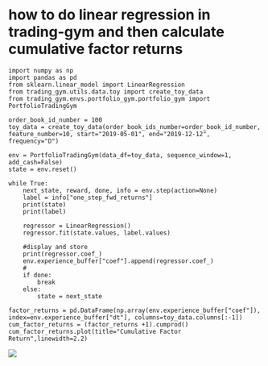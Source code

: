 # how to do linear regression in trading-gym and then calculate cumulative factor returns

~~~
import numpy as np
import pandas as pd
from sklearn.linear_model import LinearRegression
from trading_gym.utils.data.toy import create_toy_data
from trading_gym.envs.portfolio_gym.portfolio_gym import PortfolioTradingGym

order_book_id_number = 100
toy_data = create_toy_data(order_book_ids_number=order_book_id_number, feature_number=10, start="2019-05-01", end="2019-12-12", frequency="D")

env = PortfolioTradingGym(data_df=toy_data, sequence_window=1, add_cash=False)
state = env.reset()

while True:
    next_state, reward, done, info = env.step(action=None)
    label = info["one_step_fwd_returns"]
    print(state)
    print(label)
    
    regressor = LinearRegression()
    regressor.fit(state.values, label.values)
    
    #display and store
    print(regressor.coef_)
    env.experience_buffer["coef"].append(regressor.coef_)
    #
    if done:
        break
    else:
        state = next_state

factor_returns = pd.DataFrame(np.array(env.experience_buffer["coef"]), index=env.experience_buffer["dt"], columns=toy_data.columns[:-1])
cum_factor_returns = (factor_returns +1).cumprod()
cum_factor_returns.plot(title="Cumulative Factor Return",linewidth=2.2)
~~~
![](https://github.com/StateOfTheArt-quant/trading_gym/blob/master/assets/images/cumulative_factor_returns.png)
